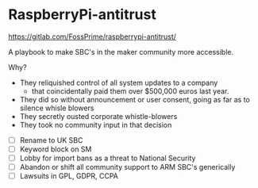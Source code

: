 # RaspberryPi-antitrust

https://gitlab.com/FossPrime/raspberrypi-antitrust/

A playbook to make SBC's in the maker community more accessible.

Why?
- They reliquished control of all system updates to a company
  - that coincidentally paid them over $500,000 euros last year.
- They did so without announcement or user consent, going as far as to silence whisle blowers
- They secretly ousted corporate whistle-blowers
- They took no community input in that decision


- [ ] Rename to UK SBC
- [ ] Keyword block on SM
- [ ] Lobby for import bans as a threat to National Security
- [ ] Abandon or shift all community support to ARM SBC's generically
- [ ] Lawsuits in GPL, GDPR, CCPA

